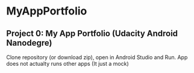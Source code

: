 # MyAppPortfolio
## Project 0: My App Portfolio (Udacity Android Nanodegre)

Clone repository (or download zip), open in Android Studio and Run. App does not actualty runs other apps (It just a mock)

